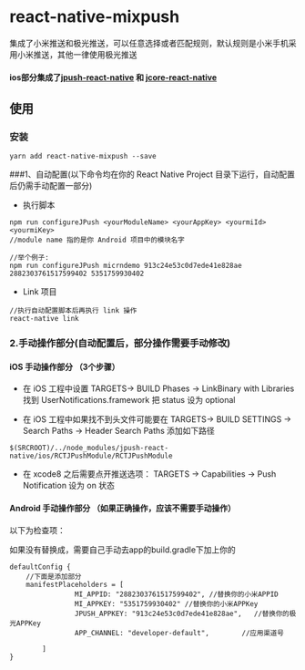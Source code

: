 # react-native-mixpush

集成了小米推送和极光推送，可以任意选择或者匹配规则，默认规则是小米手机采用小米推送，其他一律使用极光推送

####    ios部分集成了[jpush-react-native](https://github.com/jpush/jpush-react-native)       和 [jcore-react-native](https://github.com/jpush/jcore-react-native)


## 使用
### 安装
```
yarn add react-native-mixpush --save
```
###1、自动配置(以下命令均在你的 React Native Project 目录下运行，自动配置后仍需手动配置一部分)

- 执行脚本
```
npm run configureJPush <yourModuleName> <yourAppKey> <yourmiId> <yourmiKey>
//module name 指的是你 Android 项目中的模块名字

//举个例子:
npm run configureJPush micrndemo 913c24e53c0d7ede41e828ae 2882303761517599402 5351759930402
```

- Link 项目
```
//执行自动配置脚本后再执行 link 操作
react-native link
```


### 2.手动操作部分(自动配置后，部分操作需要手动修改) 
#### iOS 手动操作部分 （3个步骤）
- 在 iOS 工程中设置 TARGETS-> BUILD Phases -> LinkBinary with Libraries 找到 UserNotifications.framework 把 status 设为 optional

- 在 iOS 工程中如果找不到头文件可能要在 TARGETS-> BUILD SETTINGS -> Search Paths -> Header Search Paths 添加如下路径
```
$(SRCROOT)/../node_modules/jpush-react-native/ios/RCTJPushModule/RCTJPushModule
```
- 在 xcode8 之后需要点开推送选项： TARGETS -> Capabilities -> Push Notification 设为 on 状态

#### Android 手动操作部分 （如果正确操作，应该不需要手动操作）
以下为检查项：

如果没有替换成，需要自己手动去app的build.gradle下加上你的
```
defaultConfig {
    //下面是添加部分
    manifestPlaceholders = [
                MI_APPID: "2882303761517599402", //替换你的小米APPID
                MI_APPKEY: "5351759930402" //替换你的小米APPKey
                JPUSH_APPKEY: "913c24e53c0d7ede41e828ae",   //替换你的极光APPKey
                APP_CHANNEL: "developer-default",        //应用渠道号
                
        ]
}
```
